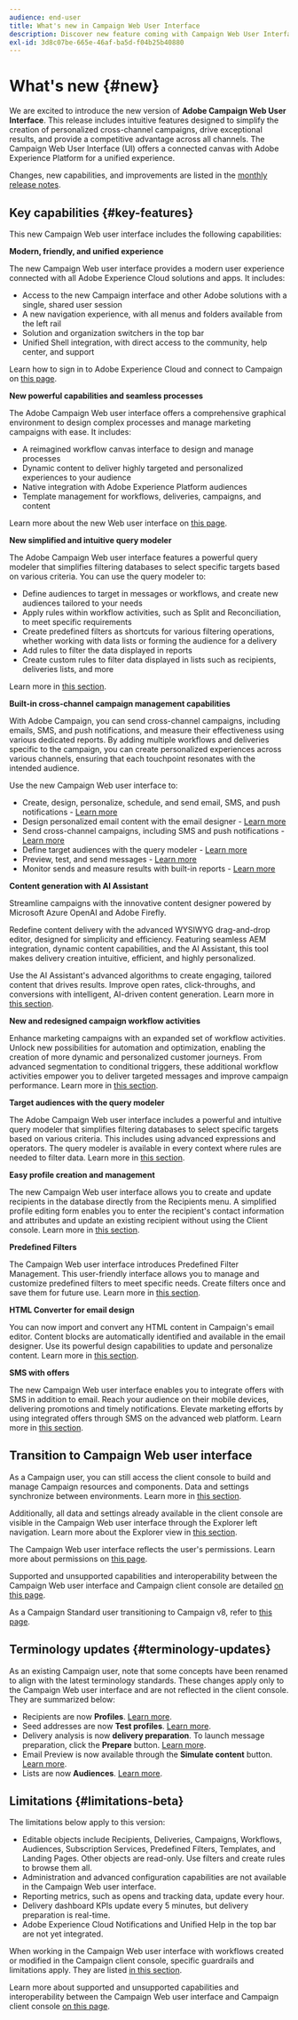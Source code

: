 ```yaml
---
audience: end-user
title: What's new in Campaign Web User Interface
description: Discover new feature coming with Campaign Web User Interface
exl-id: 3d8c07be-665e-46af-ba5d-f04b25b40880
---
```

# What's new {#new}

We are excited to introduce the new version of **Adobe Campaign Web User Interface**. This release includes intuitive features designed to simplify the creation of personalized cross-channel campaigns, drive exceptional results, and provide a competitive advantage across all channels. The Campaign Web User Interface (UI) offers a connected canvas with Adobe Experience Platform for a unified experience.

Changes, new capabilities, and improvements are listed in the [monthly release notes](release-notes.md).

## Key capabilities {#key-features}

This new Campaign Web user interface includes the following capabilities:

**Modern, friendly, and unified experience**

The new Campaign Web user interface provides a modern user experience connected with all Adobe Experience Cloud solutions and apps. It includes:

* Access to the new Campaign interface and other Adobe solutions with a single, shared user session
* A new navigation experience, with all menus and folders available from the left rail
* Solution and organization switchers in the top bar
* Unified Shell integration, with direct access to the community, help center, and support

Learn how to sign in to Adobe Experience Cloud and connect to Campaign on [this page](../get-started/connect-to-campaign.md).

**New powerful capabilities and seamless processes**

The Adobe Campaign Web user interface offers a comprehensive graphical environment to design complex processes and manage marketing campaigns with ease. It includes:

* A reimagined workflow canvas interface to design and manage processes
* Dynamic content to deliver highly targeted and personalized experiences to your audience
* Native integration with Adobe Experience Platform audiences
* Template management for workflows, deliveries, campaigns, and content

Learn more about the new Web user interface on [this page](../get-started/user-interface.md).

**New simplified and intuitive query modeler**

The Adobe Campaign Web user interface features a powerful query modeler that simplifies filtering databases to select specific targets based on various criteria. You can use the query modeler to:

* Define audiences to target in messages or workflows, and create new audiences tailored to your needs
* Apply rules within workflow activities, such as Split and Reconciliation, to meet specific requirements
* Create predefined filters as shortcuts for various filtering operations, whether working with data lists or forming the audience for a delivery
* Add rules to filter the data displayed in reports
* Create custom rules to filter data displayed in lists such as recipients, deliveries lists, and more

Learn more in [this section](../query/query-modeler-overview.md).

**Built-in cross-channel campaign management capabilities**

With Adobe Campaign, you can send cross-channel campaigns, including emails, SMS, and push notifications, and measure their effectiveness using various dedicated reports. By adding multiple workflows and deliveries specific to the campaign, you can create personalized experiences across various channels, ensuring that each touchpoint resonates with the intended audience.

Use the new Campaign Web user interface to:

* Create, design, personalize, schedule, and send email, SMS, and push notifications - [Learn more](../msg/gs-messages.md)
* Design personalized email content with the email designer - [Learn more](../email/edit-content.md)
* Send cross-channel campaigns, including SMS and push notifications - [Learn more](../workflows/activities/channels.md)
* Define target audiences with the query modeler - [Learn more](../audience/about-recipients.md)
* Preview, test, and send messages - [Learn more](../monitor/prepare-send.md)
* Monitor sends and measure results with built-in reports - [Learn more](../reporting/delivery-reports.md)

**Content generation with AI Assistant**

Streamline campaigns with the innovative content designer powered by Microsoft Azure OpenAI and Adobe Firefly.

Redefine content delivery with the advanced WYSIWYG drag-and-drop editor, designed for simplicity and efficiency. Featuring seamless AEM integration, dynamic content capabilities, and the AI Assistant, this tool makes delivery creation intuitive, efficient, and highly personalized.

Use the AI Assistant's advanced algorithms to create engaging, tailored content that drives results. Improve open rates, click-throughs, and conversions with intelligent, AI-driven content generation. Learn more in [this section](../email/generative-gs.md).

**New and redesigned campaign workflow activities**

Enhance marketing campaigns with an expanded set of workflow activities. Unlock new possibilities for automation and optimization, enabling the creation of more dynamic and personalized customer journeys. From advanced segmentation to conditional triggers, these additional workflow activities empower you to deliver targeted messages and improve campaign performance. Learn more in [this section](../workflows/gs-workflows.md).

**Target audiences with the query modeler**

The Adobe Campaign Web user interface includes a powerful and intuitive query modeler that simplifies filtering databases to select specific targets based on various criteria. This includes using advanced expressions and operators. The query modeler is available in every context where rules are needed to filter data. Learn more in [this section](../query/query-modeler-overview.md).

**Easy profile creation and management**

The new Campaign Web user interface allows you to create and update recipients in the database directly from the Recipients menu. A simplified profile editing form enables you to enter the recipient's contact information and attributes and update an existing recipient without using the Client console. Learn more in [this section](../audience/about-recipients.md).

<!--
* Adobe Experience Manager (AEM) Integration
    
    With our AEM integration extended to web UI, you can easily manage assets and synchronize full HTML templates, empowering you to create captivating digital experiences without any hassle. 
    
    Elevate and streamline your content management capabilities on the web UI with this integration to boost productivity.

* **Gen AI for Email content**

    Say goodbye to manual content creation and hello to efficient, data-driven campaigns with the power of Gen AI.  Our Gen AI technology utilizes advanced algorithms to **generate highly engaging and personalized content**. Drive higher open rates, click-through rates, and conversions with Gen AI's intelligent content generation. Stay ahead of the competition and elevate your email marketing game with Gen AI on email content.

    Learn more in [this section](../email/generative-gs.md).

**AI-powered Contextual Help**

Ask questions and find guidance directly from the product user interface. The new **AI-powered Contextual Help** helps you learn and grow your expertise on new Campaign features. Based on the latest product documentation, it assists you to find help and get step-by-step guidance instantly, as you are building your use cases. This feature is currently available in Beta, for a limited set of users. Learn more in [this section](../get-started/using-ai.md).
-->

**Predefined Filters**
    
The Campaign Web user interface introduces Predefined Filter Management. This user-friendly interface allows you to manage and customize predefined filters to meet specific needs. Create filters once and save them for future use. Learn more in [this section](../get-started/predefined-filters.md).

**HTML Converter for email design**

You can now import and convert any HTML content in Campaign's email editor. Content blocks are automatically identified and available in the email designer. Use its powerful design capabilities to update and personalize content. Learn more in [this section](../email/existing-content.md).

**SMS with offers**

The new Campaign Web user interface enables you to integrate offers with SMS in addition to email. Reach your audience on their mobile devices, delivering promotions and timely notifications. Elevate marketing efforts by using integrated offers through SMS on the advanced web platform. Learn more in [this section](../msg/offers.md).

## Transition to Campaign Web user interface

As a Campaign user, you can still access the client console to build and manage Campaign resources and components. Data and settings synchronize between environments. Learn more in [this section](../get-started/get-started.md#ac-client).

Additionally, all data and settings already available in the client console are visible in the Campaign Web user interface through the Explorer left navigation. Learn more about the Explorer view in [this section](../get-started/user-interface.md#user-interface-explorer).

The Campaign Web user interface reflects the user's permissions. Learn more about permissions on [this page](../get-started/permissions.md).

Supported and unsupported capabilities and interoperability between the Campaign Web user interface and Campaign client console are detailed [on this page](../get-started/capability-matrix.md).

As a Campaign Standard user transitioning to Campaign v8, refer to [this page](../rn/acs-migration.md).

## Terminology updates {#terminology-updates}

As an existing Campaign user, note that some concepts have been renamed to align with the latest terminology standards. These changes apply only to the Campaign Web user interface and are not reflected in the client console. They are summarized below:

* Recipients are now **Profiles**. [Learn more](../audience/gs-audiences-recipients.md).
* Seed addresses are now **Test profiles**. [Learn more](../preview-test/test-deliveries.md).
* Delivery analysis is now **delivery preparation**. To launch message preparation, click the **Prepare** button. [Learn more](../monitor/prepare-send.md).
* Email Preview is now available through the **Simulate content** button. [Learn more](../preview-test/preview-test.md).
* Lists are now **Audiences**. [Learn more](../audience/gs-audiences-recipients.md).

## Limitations {#limitations-beta}

The limitations below apply to this version:

* Editable objects include Recipients, Deliveries, Campaigns, Workflows, Audiences, Subscription Services, Predefined Filters, Templates, and Landing Pages. Other objects are read-only. Use filters and create rules to browse them all.
* Administration and advanced configuration capabilities are not available in the Campaign Web user interface.
* Reporting metrics, such as opens and tracking data, update every hour.
* Delivery dashboard KPIs update every 5 minutes, but delivery preparation is real-time.
* Adobe Experience Cloud Notifications and Unified Help in the top bar are not yet integrated.

When working in the Campaign Web user interface with workflows created or modified in the Campaign client console, specific guardrails and limitations apply. They are listed [in this section](../get-started/guardrails.md).

Learn more about supported and unsupported capabilities and interoperability between the Campaign Web user interface and Campaign client console [on this page](../get-started/capability-matrix.md).
